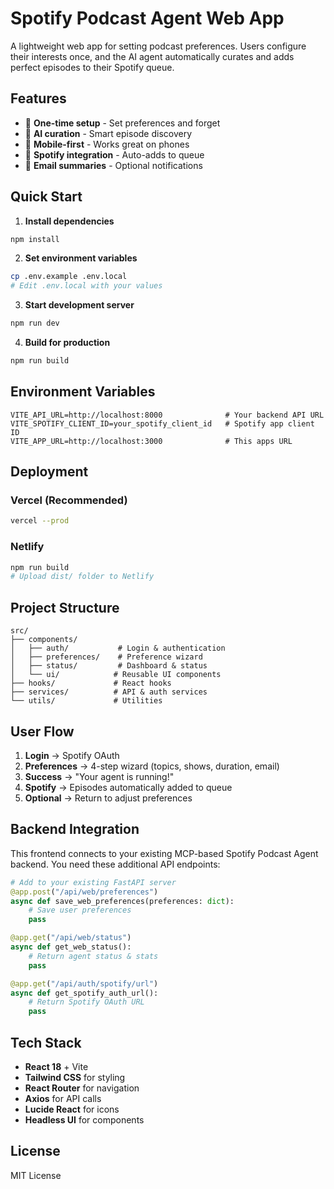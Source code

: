 # Spotify Podcast Agent Web App

A lightweight web app for setting podcast preferences. Users configure their interests once, and the AI agent automatically curates and adds perfect episodes to their Spotify queue.

## Features

- 🎯 **One-time setup** - Set preferences and forget
- 🤖 **AI curation** - Smart episode discovery
- 📱 **Mobile-first** - Works great on phones
- 🎵 **Spotify integration** - Auto-adds to queue
- 📧 **Email summaries** - Optional notifications

## Quick Start

1. **Install dependencies**
```bash
npm install
```

2. **Set environment variables**
```bash
cp .env.example .env.local
# Edit .env.local with your values
```

3. **Start development server**
```bash
npm run dev
```

4. **Build for production**
```bash
npm run build
```

## Environment Variables

```
VITE_API_URL=http://localhost:8000              # Your backend API URL
VITE_SPOTIFY_CLIENT_ID=your_spotify_client_id   # Spotify app client ID
VITE_APP_URL=http://localhost:3000              # This apps URL
```

## Deployment

### Vercel (Recommended)
```bash
vercel --prod
```

### Netlify
```bash
npm run build
# Upload dist/ folder to Netlify
```

## Project Structure

```
src/
├── components/
│   ├── auth/           # Login & authentication
│   ├── preferences/    # Preference wizard
│   ├── status/         # Dashboard & status
│   └── ui/            # Reusable UI components
├── hooks/             # React hooks
├── services/          # API & auth services  
└── utils/             # Utilities
```

## User Flow

1. **Login** → Spotify OAuth
2. **Preferences** → 4-step wizard (topics, shows, duration, email)
3. **Success** → "Your agent is running!" 
4. **Spotify** → Episodes automatically added to queue
5. **Optional** → Return to adjust preferences

## Backend Integration

This frontend connects to your existing MCP-based Spotify Podcast Agent backend. You need these additional API endpoints:

```python
# Add to your existing FastAPI server
@app.post("/api/web/preferences")
async def save_web_preferences(preferences: dict):
    # Save user preferences
    pass

@app.get("/api/web/status") 
async def get_web_status():
    # Return agent status & stats
    pass

@app.get("/api/auth/spotify/url")
async def get_spotify_auth_url():
    # Return Spotify OAuth URL
    pass
```

## Tech Stack

- **React 18** + Vite
- **Tailwind CSS** for styling
- **React Router** for navigation
- **Axios** for API calls
- **Lucide React** for icons
- **Headless UI** for components

## License

MIT License
